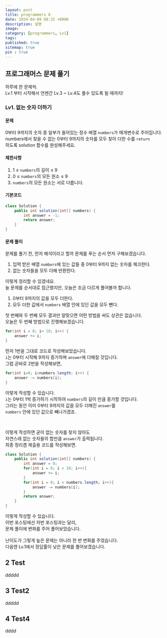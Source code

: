 ```yaml
---
layout: post
title: programmers 8
date: 2024-04-09 08:32 +0900
description: 설명
image:
category: [programmers, Lv1]
tags:
published: true
sitemap: true
pin : true
---
```

## 프로그래머스 문제 풀기

하루에 한 문제씩.   
Lv.1 부터 시작해서 언젠간 Lv.3 ~ Lv.4도 풀수 있도록 될 때까지!

### Lv1. 없는 숫자 더하기
#### 문제
0부터 9까지의 숫자 중 일부가 들어있는 정수 배열 `numbers`가 매개변수로 주어집니다.   
 numbers에서 찾을 수 없는 0부터 9까지의 숫자를 모두 찾아 더한 수를 `return`   
 하도록 solution 함수를 완성해주세요.   

 #### 제한사항
1. 1 ≤ `numbers`의 길이 ≤ 9
1. 0 ≤ `numbers`의 모든 원소 ≤ 9
1. `numbers`의 모든 원소는 서로 다릅니다.

#### 기본코드
````java
class Solution {
    public int solution(int[] numbers) {
        int answer = -1;
        return answer;
    }
}
````

#### 문제 풀이
문제를 풀기 전, 먼저 해석이라고 할까 문제를 푸는 순서 먼저 구해보겠습니다.   
1. 입력 받은 배열 `numbers`에 있는 값들 중 0부터 9까지 없는 숫자를 체크한다.   
1. 없는 숫자들을 모두 더해 반환한다.   

이렇게 정리할 수 있겠네요.   
늘 문제를 순서대로 접근했지만, 오늘은 조금 다르게 풀어볼까 합니다.   

1. 0부터 9까지의 값을 모두 더한다.
1. 모두 더한 값에서 `numbers` 배열 안에 있던 값을 모두 뺀다.

첫 번째와 두 번째 모두 결과만 알맞으면 어떤 방법을 써도 상관은 없습니다.   
오늘은 두 번째 방법으로 진행해보겠습니다.   
````java
for(int i = 0; i< 10; i++) {
    answer += i;
}
````
먼저 1번을 그대로 코드로 작성해보았습니다.  
`i`는 0부터 시작해 9까지 증가하며 `answer`에 더해질 것입니다.   
그럼 곧바로 2번을 작성해보면,   
````java
for(int i=0; i<numbers.length; i++) {
    answer -= numbers[i];
}
````
이렇게 작성할 수 있습니다.   
`i`는 0부터 1씩 증가하기 시작하여 `numbers`의 길이 만큼 증가할 것입니다.   
그러는 동안 이미 0부터 9까지의 값을 모두 더해진 `answer`를   
`numbers` 안에 있던 값으로 빼나가겠죠.   

<br>

이렇게 작성하면 굳이 없는 숫자를 찾지 않아도   
자연스레 없는 숫자들의 합만큼 `answer`가 출력됩니다.   
최종 정리겸 제출용 코드를 작성해보면.
````java
class Solution {
    public int solution(int[] numbers) {
        int answer = 0;
        for(int i = 0; i < 10; i++){
            answer += i;
        }
        for(int i = 0; i < numbers.length; i++){
            answer -= numbers[i];
        }
        return answer;
    }
}
````
이렇게 작성할 수 있습니다.   
이번 포스팅에선 저번 포스팅과는 달리,   
문제 풀이에 변화를 주어 풀어보았습니다.   
<br>
난이도가 그렇게 높은 문제는 아니라 한 번 변화를 주었습니다.   
다음엔 Lv.1에서 정답률이 낮은 문제를 풀어보겠습니다.   


## 2 Test
ddddd
## 3 Test2
ddddd
## 4 Test4
dddd